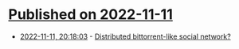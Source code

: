 # [Published on 2022-11-11](index.md)

* [2022-11-11, 20:18:03](https://lobste.rs/s/wzkqos/distributed_bittorrent_like_social) - [Distributed bittorrent-like social network?](https://lobste.rs/s/wzkqos/distributed_bittorrent_like_social)
